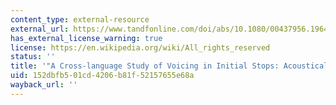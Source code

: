 ```yaml
---
content_type: external-resource
external_url: https://www.tandfonline.com/doi/abs/10.1080/00437956.1964.11659830
has_external_license_warning: true
license: https://en.wikipedia.org/wiki/All_rights_reserved
status: ''
title: '"A Cross-language Study of Voicing in Initial Stops: Acoustical Measurements."'
uid: 152dbfb5-01cd-4206-b81f-52157655e68a
wayback_url: ''
---
```

